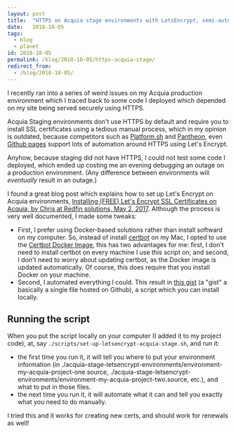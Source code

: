 ```yaml
---
layout: post
title:  "HTTPS on Acquia stage environments with LetsEncrypt, semi-automated"
date:   2018-10-05
tags:
  - blog
  - planet
id: 2018-10-05
permalink: /blog/2018-10-05/https-acquia-stage/
redirect_from:
  - /blog/2018-10-05/
---
```


I recently ran into a series of weird issues on my Acquia production environment which I traced back to some code I deployed which depended on my site being served securely using HTTPS.

Acquia Staging environments don't use HTTPS by default and require you to install SSL certificates using a tedious manual process, which in my opinion is outdated, because competitors such as [Platform.sh](https://docs.platform.sh/configuration/routes/https.html) and [Pantheon](https://pantheon.io/features/managed-https), even [Github pages](https://blog.github.com/2018-05-01-github-pages-custom-domains-https/) support lots of automation around HTTPS using Let's Encrypt.

Anyhow, because staging did not have HTTPS, I could not test some code I deployed, which ended up costing me an evening debugging an outage on a production environment. (Any difference between environments will _eventually_ result in an outage.)

I found a great blog post which explains how to set up Let's Encrypt on Acquia environments, [Installing (FREE) Let's Encrypt SSL Certificates on Acquia, by Chris at Redfin solutions, May 2, 2017](https://redfinsolutions.com/blog/installing-free-lets-encrypt-ssl-certificates-acquia). Although the process is very well documented, I made some tweaks:

* First, I prefer using Docker-based solutions rather than install softward on my computer. So, instead of install [certbot](https://certbot.eff.org) on my Mac, I opted to use the [Certbot Docker Image](https://hub.docker.com/r/certbot/certbot/), this has two advantages for me: first, I don't need to install certbot on every machine I use this script on; and second, I don't need to worry about updating certbot, as the Docker image is updated automatically. Of course, this does require that you install Docker on your machine. 
* Second, I automated everything I could. This result in [this gist](https://gist.github.com/alberto56/80c418c656bdf218cae663c3ba227e9a) (a "gist" a basically a single file hosted on Github), a script which you can install locally.

Running the script 
-----

When you put the script locally on your computer (I added it to my project code), at, say `./scripts/set-up-letsencrypt-acquia-stage.sh`, and run it:

* the first time you run it, it will tell you where to put your environment information (in ./acquia-stage-letsencrypt-environments/environment-my-acquia-project-one.source, ./acquia-stage-letsencrypt-environments/environment-my-acquia-project-two.source, etc.), and what to put in those files.
* the next time you run it, it will automate what it can and tell you exactly what you need to do manually.

I tried this and it works for creating new certs, and should work for renewals as well!
